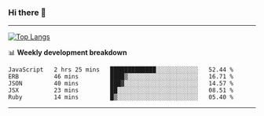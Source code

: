 ### Hi there 👋

-------
[![Top Langs](https://github-readme-stats.vercel.app/api/top-langs/?username=ashish-r)](https://github.com/anuraghazra/github-readme-stats)

📊 **Weekly development breakdown**
<!--START_SECTION:waka-->
```text
JavaScript   2 hrs 25 mins   █████████████░░░░░░░░░░░░   52.44 % 
ERB          46 mins         ████▒░░░░░░░░░░░░░░░░░░░░   16.71 % 
JSON         40 mins         ███▓░░░░░░░░░░░░░░░░░░░░░   14.57 % 
JSX          23 mins         ██░░░░░░░░░░░░░░░░░░░░░░░   08.51 % 
Ruby         14 mins         █▒░░░░░░░░░░░░░░░░░░░░░░░   05.40 % 
```
<!--END_SECTION:waka-->
-------

<!--
**ashish-r/ashish-r** is a ✨ _special_ ✨ repository because its `README.md` (this file) appears on your GitHub profile.

Here are some ideas to get you started:

- 🔭 I’m currently working on ...
- 🌱 I’m currently learning ...
- 👯 I’m looking to collaborate on ...
- 🤔 I’m looking for help with ...
- 💬 Ask me about ...
- 📫 How to reach me: ...
- 😄 Pronouns: ...
- ⚡ Fun fact: ...
-->

